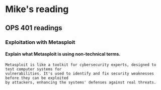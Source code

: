 # Mike's reading

## OPS 401 readings

### Exploitation with Metasploit

#### Explain what Metasploit is using non-technical terms.
    Metasploit is like a toolkit for cybersecurity experts, designed to test computer systems for 
    vulnerabilities. It's used to identify and fix security weaknesses before they can be exploited 
    by attackers, enhancing the systems' defenses against real threats.